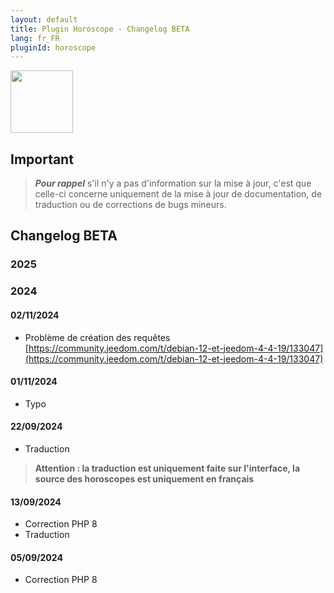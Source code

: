 ```yaml
---
layout: default
title: Plugin Horoscope - Changelog BETA
lang: fr_FR
pluginId: horoscope
---
```


<img src="{{site.baseurl}}/plugin-horoscope/{{site.img}}/horoscope_icon.png" class="pluginLogo" width="100" />

## Important

> **_Pour rappel_** s'il n'y a pas d'information sur la mise à jour, c'est que celle-ci concerne uniquement de la mise à jour de documentation, de traduction ou de corrections de bugs mineurs.

## Changelog BETA

### 2025

### 2024

#### 02/11/2024

- Problème de création des requêtes [https://community.jeedom.com/t/debian-12-et-jeedom-4-4-19/133047](https://community.jeedom.com/t/debian-12-et-jeedom-4-4-19/133047)

#### 01/11/2024

- Typo

#### 22/09/2024

- Traduction

> **Attention : la traduction est uniquement faite sur l'interface, la source des horoscopes est uniquement en français**

#### 13/09/2024

- Correction PHP 8
- Traduction

#### 05/09/2024

- Correction PHP 8